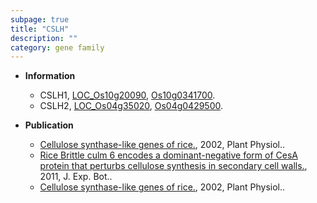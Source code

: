 ```yaml
---
subpage: true
title: "CSLH"
description: ""
category: gene family
---
```


* **Information**  
    + CSLH1, [LOC_Os10g20090](http://rice.plantbiology.msu.edu/cgi-bin/ORF_infopage.cgi?orf=LOC_Os10g20090), [Os10g0341700](http://rapdb.dna.affrc.go.jp/viewer/gbrowse_details/irgsp1?name=Os10g0341700).
    + CSLH2, [LOC_Os04g35020](http://rice.plantbiology.msu.edu/cgi-bin/ORF_infopage.cgi?orf=LOC_Os04g35020), [Os04g0429500](http://rapdb.dna.affrc.go.jp/viewer/gbrowse_details/irgsp1?name=Os04g0429500).

* **Publication**  
    + [Cellulose synthase-like genes of rice.](http://www.ncbi.nlm.nih.gov/pubmed?term=Cellulose+synthase-like+genes+of+rice.%5BTitle%5D), 2002, Plant Physiol..
    + [Rice Brittle culm 6 encodes a dominant-negative form of CesA protein that perturbs cellulose synthesis in secondary cell walls.](http://www.ncbi.nlm.nih.gov/pubmed?term=Rice+Brittle+culm+6+encodes+a+dominant-negative+form+of+CesA+protein+that+perturbs+cellulose+synthesis+in+secondary+cell+walls.%5BTitle%5D), 2011, J. Exp. Bot..
    + [Cellulose synthase-like genes of rice.](http://www.ncbi.nlm.nih.gov/pubmed?term=Cellulose+synthase-like+genes+of+rice.%5BTitle%5D), 2002, Plant Physiol..


